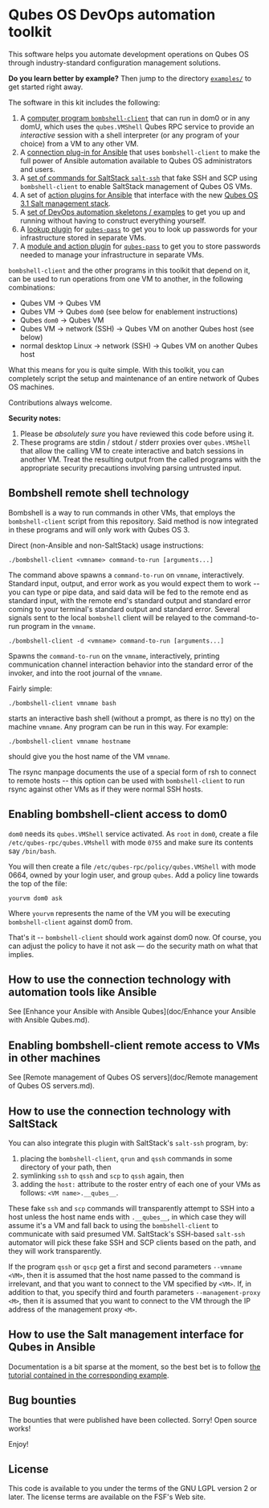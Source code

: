 Qubes OS DevOps automation toolkit
==================================

This software helps you automate development operations on Qubes OS through
industry-standard configuration management solutions.

**Do you learn better by example?**  Then jump to the directory
[`examples/`](examples/) to  get started right away.

The software in this kit includes the following:

1. A [computer program `bombshell-client`](./bin/bombshell-client) that can run in dom0 or
   in any domU, which uses the `qubes.VMShell` Qubes RPC service
   to provide an *interactive* session with a shell interpreter
   (or any program of your choice) from a VM to any other VM.
2. A [connection plug-in for Ansible](./ansible/connection_plugins/qubes.py)
   that uses `bombshell-client` to make the full power of Ansible automation
   available to Qubes OS administrators and users.
3. A [set of commands for SaltStack `salt-ssh`](./bin/) that fake SSH
   and SCP using `bombshell-client` to enable SaltStack management
   of Qubes OS VMs.
4. A set of [action plugins for Ansible](./ansible/action_plugins/) that
   interface with the new
   [Qubes OS 3.1 Salt management stack](https://www.qubes-os.org/news/2015/12/14/mgmt-stack/).
5. A [set of DevOps automation skeletons / examples](./examples/) to get you up and
   running without having to construct everything yourself.
6. A [lookup plugin](./lookup_plugins) for
   [`qubes-pass`](https://github.com/Rudd-O/qubes-pass) to get you to
   look up passwords for your infrastructure stored in separate VMs.
6. A [module and action plugin](./library) for
   [`qubes-pass`](https://github.com/Rudd-O/qubes-pass) to get you to
   store passwords needed to manage your infrastructure in separate VMs.

`bombshell-client` and the other programs in this toolkit that
depend on it, can be used to run operations from one VM to another,
in the following combinations:

* Qubes VM -> Qubes VM
* Qubes VM -> Qubes `dom0` (see below for enablement instructions)
* Qubes `dom0` -> Qubes VM
* Qubes VM -> network (SSH) -> Qubes VM on another Qubes host (see below)
* normal desktop Linux -> network (SSH) -> Qubes VM on another Qubes host

What this means for you is quite simple.  With this toolkit, you can completely
script the setup and maintenance of an entire network of Qubes OS machines.

Contributions always welcome.

**Security notes:**

1. Please be *absolutely sure* you have reviewed this code before using it.
2. These programs are stdin / stdout / stderr proxies over `qubes.VMShell`
   that allow the calling VM to create interactive and batch sessions in
   another VM.  Treat the resulting output from the called programs with
   the appropriate security precautions involving parsing untrusted input.

Bombshell remote shell technology
---------------------------------

Bombshell is a way to run commands in other VMs, that employs the `bombshell-client` script from this repository.  Said method is now integrated in these programs and will only work with Qubes OS 3.

Direct (non-Ansible and non-SaltStack) usage instructions:

    ./bombshell-client <vmname> command-to-run [arguments...]

The command above spawns a `command-to-run` on `vmname`, interactively.  Standard input, output, and error work as you would expect them to work -- you can type or pipe data, and said data will be fed to the remote end as standard input, with the remote end's standard output and standard error coming to your terminal's standard output and standard error.  Several signals sent to the local `bombshell` client will be relayed to the command-to-run program in the `vmname`.

    ./bombshell-client -d <vmname> command-to-run [arguments...]

Spawns the `command-to-run` on the `vmname`, interactively, printing communication channel interaction behavior into the standard error of the invoker, and into the root journal of the `vmname`.

Fairly simple:

    ./bombshell-client vmname bash

starts an interactive bash shell (without a prompt, as there is no tty)
on the machine `vmname`.  Any program can be run in this way.  For
example:

    ./bombshell-client vmname hostname

should give you the host name of the VM `vmname`.

The rsync manpage documents the use of a special form of rsh to connect
to remote hosts -- this option can be used with `bombshell-client`
to run rsync against other VMs as if they were normal SSH hosts.

Enabling bombshell-client access to dom0
----------------------------------------

`dom0` needs its `qubes.VMShell` service activated.  As `root` in `dom0`,
create a file `/etc/qubes-rpc/qubes.VMshell` with mode `0755` and make
sure its contents say `/bin/bash`.

You will then create a file `/etc/qubes-rpc/policy/qubes.VMShell` with
mode 0664, owned by your login user, and group `qubes`.  Add a policy
line towards the top of the file:

```
yourvm dom0 ask
```

Where `yourvm` represents the name of the VM you will be executing
`bombshell-client` against dom0 from.

That's it -- `bombshell-client` should work against dom0 now.  Of course,
you can adjust the policy to have it not ask — do the security math
on what that implies.

How to use the connection technology with automation tools like Ansible
-----------------------------------------------------------------------

See [Enhance your Ansible with Ansible Qubes](doc/Enhance your Ansible with Ansible Qubes.md).

Enabling bombshell-client remote access to VMs in other machines
----------------------------------------------------------------

See [Remote management of Qubes OS servers](doc/Remote management of Qubes OS servers.md).

How to use the connection technology with SaltStack
---------------------------------------------------

You can also integrate this plugin with SaltStack's `salt-ssh` program, by:

1. placing the `bombshell-client`, `qrun` and `qssh` commands
   in some directory of your path, then
2. symlinking `ssh` to `qssh` and `scp` to `qssh` again, then
3. adding the `host:` attribute to the roster entry of each one of your
   VMs as follows: `<VM name>.__qubes__`.

These fake `ssh` and `scp` commands will transparently attempt to SSH
into a host unless the host name ends with `.__qubes__`, in which case
they will assume it's a VM and fall back to using the `bombshell-client`
to communicate with said presumed VM.  SaltStack's SSH-based `salt-ssh`
automator will pick these fake SSH and SCP clients based on the path,
and they will work transparently.

If the program `qssh` or `qscp` get a first and second parameters
`--vmname <VM>`, then it is assumed that the host name passed to
the command is irrelevant, and that you want to connect to the VM
specified by `<VM>`.  If, in addition to that, you specify third
and fourth parameters `--management-proxy <M>`, then it is assumed
that you want to connect to the VM through the IP address of the
management proxy `<M>`.

How to use the Salt management interface for Qubes in Ansible
-------------------------------------------------------------

Documentation is a bit sparse at the moment, so the best bet is
to follow [the tutorial contained in the corresponding example](./examples/qubesformation/).

Bug bounties
------------

The bounties that were published have been collected.  Sorry!   Open source works!

Enjoy!

License
-------

This code is available to you under the terms of the GNU LGPL version 2
or later.  The license terms are available on the FSF's Web site.
